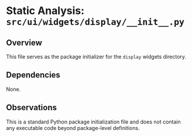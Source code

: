 # Static Analysis: `src/ui/widgets/display/__init__.py`

## Overview
This file serves as the package initializer for the `display` widgets directory.

## Dependencies
None.

## Observations
This is a standard Python package initialization file and does not contain any executable code beyond package-level definitions.